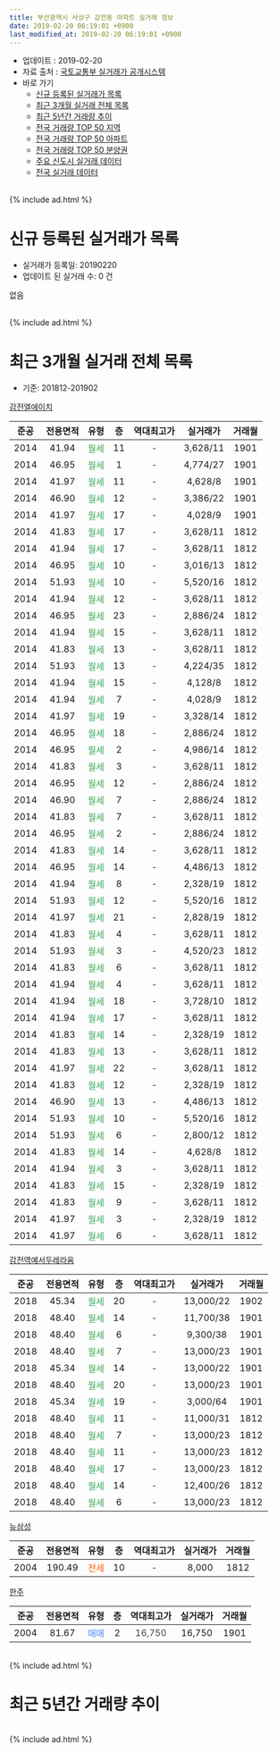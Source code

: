 ```yaml
---
title: 부산광역시 사상구 감전동 아파트 실거래 정보
date: 2019-02-20 06:19:01 +0900
last_modified_at: 2019-02-20 06:19:01 +0900
---
```


* 업데이트 : 2019-02-20
* 자료 출처 : [국토교통부 실거래가 공개시스템](http://rt.molit.go.kr)
* 바로 가기
    * [신규 등록된 실거래가 목록](#신규-등록된-실거래가-목록)
    * [최근 3개월 실거래 전체 목록](#최근-3개월-실거래-전체-목록)
    * [최근 5년간 거래량 추이](#최근-5년간-거래량-추이)
    * [전국 거래량 TOP 50 지역](https://inasie.github.io/apt-trade-info/최근-3개월-전국에서-가장-거래가-많이-발생한-지역)
    * [전국 거래량 TOP 50 아파트](https://inasie.github.io/apt-trade-info/최근-3개월-전국에서-가장-거래가-많이-발생한-아파트)
    * [전국 거래량 TOP 50 분양권](https://inasie.github.io/apt-trade-info/최근-3개월-전국에서-가장-거래가-많이-발생한-분양권)
    * [주요 신도시 실거래 데이터](https://inasie.github.io/apt-trade-info/주요-신도시)
    * [전국 실거래 데이터](https://inasie.github.io/apt-trade-info/전국)
<br>
{% include ad.html %}
<br>

# 신규 등록된 실거래가 목록
* 실거래가 등록일: 20190220
* 업데이트 된 실거래 수: 0 건

없음

<br>
{% include ad.html %}
<br>

# 최근 3개월 실거래 전체 목록
* 기준: 201812-201902


[감전엘에이치](https://search.naver.com/search.naver?query=%EB%B6%80%EC%82%B0%EA%B4%91%EC%97%AD%EC%8B%9C+%EC%82%AC%EC%83%81%EA%B5%AC+%EA%B0%90%EC%A0%84%EB%8F%99+%EA%B0%90%EC%A0%84%EC%97%98%EC%97%90%EC%9D%B4%EC%B9%98)

|준공|전용면적|유형|층|역대최고가|실거래가|거래월|
|:---:|:---:|:---:|:---:|:---:|:---:|:---:|
|2014|41.94|<span style="color:#34a853">월세</span>|11|<span style="color:#444444">-</span>|3,628/11|1901|
|2014|46.95|<span style="color:#34a853">월세</span>|1|<span style="color:#444444">-</span>|4,774/27|1901|
|2014|41.97|<span style="color:#34a853">월세</span>|11|<span style="color:#444444">-</span>|4,628/8|1901|
|2014|46.90|<span style="color:#34a853">월세</span>|12|<span style="color:#444444">-</span>|3,386/22|1901|
|2014|41.97|<span style="color:#34a853">월세</span>|17|<span style="color:#444444">-</span>|4,028/9|1901|
|2014|41.83|<span style="color:#34a853">월세</span>|17|<span style="color:#444444">-</span>|3,628/11|1812|
|2014|41.94|<span style="color:#34a853">월세</span>|17|<span style="color:#444444">-</span>|3,628/11|1812|
|2014|46.95|<span style="color:#34a853">월세</span>|10|<span style="color:#444444">-</span>|3,016/13|1812|
|2014|51.93|<span style="color:#34a853">월세</span>|10|<span style="color:#444444">-</span>|5,520/16|1812|
|2014|41.94|<span style="color:#34a853">월세</span>|12|<span style="color:#444444">-</span>|3,628/11|1812|
|2014|46.95|<span style="color:#34a853">월세</span>|23|<span style="color:#444444">-</span>|2,886/24|1812|
|2014|41.94|<span style="color:#34a853">월세</span>|15|<span style="color:#444444">-</span>|3,628/11|1812|
|2014|41.83|<span style="color:#34a853">월세</span>|13|<span style="color:#444444">-</span>|3,628/11|1812|
|2014|51.93|<span style="color:#34a853">월세</span>|13|<span style="color:#444444">-</span>|4,224/35|1812|
|2014|41.94|<span style="color:#34a853">월세</span>|15|<span style="color:#444444">-</span>|4,128/8|1812|
|2014|41.94|<span style="color:#34a853">월세</span>|7|<span style="color:#444444">-</span>|4,028/9|1812|
|2014|41.97|<span style="color:#34a853">월세</span>|19|<span style="color:#444444">-</span>|3,328/14|1812|
|2014|46.95|<span style="color:#34a853">월세</span>|18|<span style="color:#444444">-</span>|2,886/24|1812|
|2014|46.95|<span style="color:#34a853">월세</span>|2|<span style="color:#444444">-</span>|4,986/14|1812|
|2014|41.83|<span style="color:#34a853">월세</span>|3|<span style="color:#444444">-</span>|3,628/11|1812|
|2014|46.95|<span style="color:#34a853">월세</span>|12|<span style="color:#444444">-</span>|2,886/24|1812|
|2014|46.90|<span style="color:#34a853">월세</span>|7|<span style="color:#444444">-</span>|2,886/24|1812|
|2014|41.83|<span style="color:#34a853">월세</span>|7|<span style="color:#444444">-</span>|3,628/11|1812|
|2014|46.95|<span style="color:#34a853">월세</span>|2|<span style="color:#444444">-</span>|2,886/24|1812|
|2014|41.83|<span style="color:#34a853">월세</span>|14|<span style="color:#444444">-</span>|3,628/11|1812|
|2014|46.95|<span style="color:#34a853">월세</span>|14|<span style="color:#444444">-</span>|4,486/13|1812|
|2014|41.94|<span style="color:#34a853">월세</span>|8|<span style="color:#444444">-</span>|2,328/19|1812|
|2014|51.93|<span style="color:#34a853">월세</span>|12|<span style="color:#444444">-</span>|5,520/16|1812|
|2014|41.97|<span style="color:#34a853">월세</span>|21|<span style="color:#444444">-</span>|2,828/19|1812|
|2014|41.83|<span style="color:#34a853">월세</span>|4|<span style="color:#444444">-</span>|3,628/11|1812|
|2014|51.93|<span style="color:#34a853">월세</span>|3|<span style="color:#444444">-</span>|4,520/23|1812|
|2014|41.83|<span style="color:#34a853">월세</span>|6|<span style="color:#444444">-</span>|3,628/11|1812|
|2014|41.94|<span style="color:#34a853">월세</span>|4|<span style="color:#444444">-</span>|3,628/11|1812|
|2014|41.94|<span style="color:#34a853">월세</span>|18|<span style="color:#444444">-</span>|3,728/10|1812|
|2014|41.94|<span style="color:#34a853">월세</span>|17|<span style="color:#444444">-</span>|3,628/11|1812|
|2014|41.83|<span style="color:#34a853">월세</span>|14|<span style="color:#444444">-</span>|2,328/19|1812|
|2014|41.83|<span style="color:#34a853">월세</span>|13|<span style="color:#444444">-</span>|3,628/11|1812|
|2014|41.97|<span style="color:#34a853">월세</span>|22|<span style="color:#444444">-</span>|3,628/11|1812|
|2014|41.83|<span style="color:#34a853">월세</span>|12|<span style="color:#444444">-</span>|2,328/19|1812|
|2014|46.90|<span style="color:#34a853">월세</span>|13|<span style="color:#444444">-</span>|4,486/13|1812|
|2014|51.93|<span style="color:#34a853">월세</span>|10|<span style="color:#444444">-</span>|5,520/16|1812|
|2014|51.93|<span style="color:#34a853">월세</span>|6|<span style="color:#444444">-</span>|2,800/12|1812|
|2014|41.83|<span style="color:#34a853">월세</span>|14|<span style="color:#444444">-</span>|4,628/8|1812|
|2014|41.94|<span style="color:#34a853">월세</span>|3|<span style="color:#444444">-</span>|3,628/11|1812|
|2014|41.83|<span style="color:#34a853">월세</span>|15|<span style="color:#444444">-</span>|2,328/19|1812|
|2014|41.83|<span style="color:#34a853">월세</span>|9|<span style="color:#444444">-</span>|3,628/11|1812|
|2014|41.97|<span style="color:#34a853">월세</span>|3|<span style="color:#444444">-</span>|2,328/19|1812|
|2014|41.97|<span style="color:#34a853">월세</span>|6|<span style="color:#444444">-</span>|3,628/11|1812|


<script async src="//pagead2.googlesyndication.com/pagead/js/adsbygoogle.js"></script>
<!-- 기본 -->
<ins class="adsbygoogle"
     style="display:block"
     data-ad-client="ca-pub-2446590836940007"
     data-ad-slot="1659523306"
     data-ad-format="auto"
     data-full-width-responsive="true"></ins>
<script>
(adsbygoogle = window.adsbygoogle || []).push({});
</script>


[감전역예서두레라움](https://search.naver.com/search.naver?query=%EB%B6%80%EC%82%B0%EA%B4%91%EC%97%AD%EC%8B%9C+%EC%82%AC%EC%83%81%EA%B5%AC+%EA%B0%90%EC%A0%84%EB%8F%99+%EA%B0%90%EC%A0%84%EC%97%AD%EC%98%88%EC%84%9C%EB%91%90%EB%A0%88%EB%9D%BC%EC%9B%80)

|준공|전용면적|유형|층|역대최고가|실거래가|거래월|
|:---:|:---:|:---:|:---:|:---:|:---:|:---:|
|2018|45.34|<span style="color:#34a853">월세</span>|20|<span style="color:#444444">-</span>|13,000/22|1902|
|2018|48.40|<span style="color:#34a853">월세</span>|14|<span style="color:#444444">-</span>|11,700/38|1901|
|2018|48.40|<span style="color:#34a853">월세</span>|6|<span style="color:#444444">-</span>|9,300/38|1901|
|2018|48.40|<span style="color:#34a853">월세</span>|7|<span style="color:#444444">-</span>|13,000/23|1901|
|2018|45.34|<span style="color:#34a853">월세</span>|14|<span style="color:#444444">-</span>|13,000/22|1901|
|2018|48.40|<span style="color:#34a853">월세</span>|20|<span style="color:#444444">-</span>|13,000/23|1901|
|2018|45.34|<span style="color:#34a853">월세</span>|19|<span style="color:#444444">-</span>|3,000/64|1901|
|2018|48.40|<span style="color:#34a853">월세</span>|11|<span style="color:#444444">-</span>|11,000/31|1812|
|2018|48.40|<span style="color:#34a853">월세</span>|7|<span style="color:#444444">-</span>|13,000/23|1812|
|2018|48.40|<span style="color:#34a853">월세</span>|11|<span style="color:#444444">-</span>|13,000/23|1812|
|2018|48.40|<span style="color:#34a853">월세</span>|17|<span style="color:#444444">-</span>|13,000/23|1812|
|2018|48.40|<span style="color:#34a853">월세</span>|14|<span style="color:#444444">-</span>|12,400/26|1812|
|2018|48.40|<span style="color:#34a853">월세</span>|6|<span style="color:#444444">-</span>|13,000/23|1812|

[뉴삼성](https://search.naver.com/search.naver?query=%EB%B6%80%EC%82%B0%EA%B4%91%EC%97%AD%EC%8B%9C+%EC%82%AC%EC%83%81%EA%B5%AC+%EA%B0%90%EC%A0%84%EB%8F%99+%EB%89%B4%EC%82%BC%EC%84%B1)

|준공|전용면적|유형|층|역대최고가|실거래가|거래월|
|:---:|:---:|:---:|:---:|:---:|:---:|:---:|
|2004|190.49|<span style="color:#ff5a00">전세</span>|10|<span style="color:#444444">-</span>|8,000|1812|

[한주](https://search.naver.com/search.naver?query=%EB%B6%80%EC%82%B0%EA%B4%91%EC%97%AD%EC%8B%9C+%EC%82%AC%EC%83%81%EA%B5%AC+%EA%B0%90%EC%A0%84%EB%8F%99+%ED%95%9C%EC%A3%BC)

|준공|전용면적|유형|층|역대최고가|실거래가|거래월|
|:---:|:---:|:---:|:---:|:---:|:---:|:---:|
|2004|81.67|<span style="color:#4285f3">매매</span>|2|<span style="color:#444444">16,750</span>|16,750|1901|


<br>
{% include ad.html %}
<br>

# 최근 5년간 거래량 추이


<div style="width:100%;">
    <canvas id="deal_progress" height="200"></canvas>
</div>

<script>
new Chart(document.getElementById("deal_progress"), {
    type: 'line',
    data: {
        labels: ['201402','201403','201404','201405','201406','201407','201408','201409','201410','201411','201412','201501','201502','201503','201504','201505','201506','201507','201508','201509','201510','201511','201512','201601','201602','201603','201604','201605','201606','201607','201608','201609','201610','201611','201612','201701','201702','201703','201704','201705','201706','201707','201708','201709','201710','201711','201712','201801','201802','201803','201804','201805','201806','201807','201808','201809','201810','201811','201812','201901','201902'],
        datasets: [{
            label: '매매',
            pointRadius: 1,
            data: [1, 0, 1, 0, 0, 0, 0, 1, 0, 0, 2, 0, 0, 0, 0, 0, 0, 0, 0, 0, 0, 1, 0, 0, 1, 0, 1, 0, 0, 0, 0, 0, 0, 0, 0, 1, 0, 0, 0, 2, 0, 0, 0, 0, 0, 0, 1, 0, 0, 0, 0, 0, 0, 0, 0, 1, 2, 0, 0, 1, 0],
            borderColor: "rgba(255, 201, 14, 1)",
            backgroundColor: "rgba(255, 201, 14, 0.5)",
            fill: false,
            lineTension: 0
        },{
            label: '전월세',
            pointRadius: 1,
            data: [0, 1, 1, 0, 11, 5, 0, 1, 1, 34, 63, 2, 5, 1, 0, 1, 3, 0, 2, 1, 1, 0, 1, 2, 1, 0, 1, 0, 0, 2, 1, 2, 0, 1, 68, 6, 0, 2, 0, 0, 2, 1, 0, 0, 1, 9, 3, 0, 6, 1, 0, 1, 0, 0, 6, 29, 34, 16, 50, 11, 1],
            borderColor: "rgba(0, 141, 185, 1)",
            backgroundColor: "rgba(0, 141, 185, 0.5)",
            fill: false,
            lineTension: 0
        }
        ]
    },
    options: {
        responsive: true,
        title: {
            display: false
        },
        tooltips: {
            mode: 'index',
            intersect: false
        },
        hover: {
            mode: 'nearest',
            intersect: true
        },
        scales: {
            xAxes: [{
                display: true,
                scaleLabel: {
                    display: true,
                    labelString: '년/월'
                }
            }],
            yAxes: [{
                display: true,
                ticks: {
                    suggestedMin: 0,
                },
                scaleLabel: {
                    display: true,
                    labelString: '실거래 수'
                }
            }]
        }
    }
});

</script>


<br>
{% include ad.html %}
<br>


